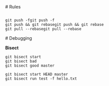 <section>
# Rules

<pre><code class="hljs nohighlight">
<span class="fragment fade-out" data-fragment-index="0">git push -f</span><span class="fragment fade-up bad-rule" data-fragment-index="0">git push -f</span>
<span class="fragment fade-out" data-fragment-index="1">git push && git rebase</span><span class="fragment fade-up bad-rule" data-fragment-index="1">git push && git rebase</span>
<span class="fragment fade-out" data-fragment-index="2">git pull --rebase</span><span class="fragment fade-up ok-rule" data-fragment-index="2">git pull --rebase</span>
</code></pre>

</section>

<section>
# Debugging

**Bisect**

```
git bisect start
git bisect bad
git bisect good master
```

```
git bisect start HEAD master
git bisect run test -f hello.txt
```
</section>

